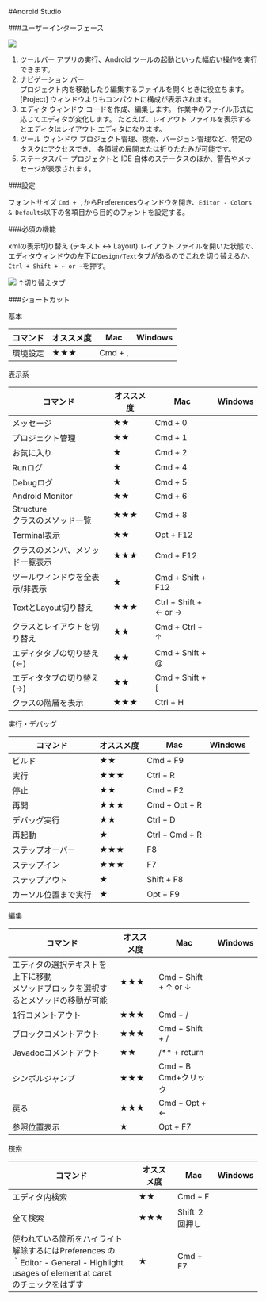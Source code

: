 #Android Studio

###ユーザーインターフェース

![](https://developer.android.com/studio/images/intro/main-window_2-1_2x.png?hl=ja)

1. ツールバー
    アプリの実行、Android ツールの起動といった幅広い操作を実行できます。
2. ナビゲーション バー  
    プロジェクト内を移動したり編集するファイルを開くときに役立ちます。 [Project] ウィンドウよりもコンパクトに構成が表示されます。
3. エディタ ウィンドウ
    コードを作成、編集します。 作業中のファイル形式に応じてエディタが変化します。 たとえば、レイアウト ファイルを表示するとエディタはレイアウト エディタになります。
4. ツール ウィンドウ
    プロジェクト管理、検索、バージョン管理など、特定のタスクにアクセスでき、 各領域の展開または折りたたみが可能です。
5. ステータスバー
    プロジェクトと IDE 自体のステータスのほか、警告やメッセージが表示されます。

###設定

フォントサイズ
`Cmd + ,`からPreferencesウィンドウを開き、`Editor - Colors & Defaults`以下の各項目から目的のフォントを設定する。



###必須の機能

xmlの表示切り替え (テキスト <-> Layout)
レイアウトファイルを開いた状態で、エディタウィンドウの左下に`Design/Text`タブがあるのでこれを切り替えるか、`Ctrl + Shift + ← or →`を押す。

![](http://sunsunsoft.com/image/android/layout_switch.png)
↑切り替えタブ

###ショートカット


基本

|コマンド|オススメ度|Mac|Windows|
|---|---|---|---|
|環境設定|★★★|Cmd + ,|


表示系

|コマンド|オススメ度|Mac|Windows|
|---|---|---|---|
|メッセージ        |★★|Cmd + 0|
|プロジェクト管理  |★★|Cmd + 1|
|お気に入り        |★|Cmd + 2|
|Runログ           |★|Cmd + 4|
|Debugログ         |★|Cmd + 5|
|Android Monitor   |★★|Cmd + 6|
|Structure<br>クラスのメソッド一覧|★★★|Cmd + 8|
|Terminal表示      |★★|Opt + F12|
|クラスのメンバ、メソッド一覧表示|★★★|Cmd + F12|
|ツールウィンドウを全表示/非表示|★|Cmd + Shift + F12|
|TextとLayout切り替え|★★★| Ctrl + Shift + ← or →| |
|クラスとレイアウトを切り替え|★★|Cmd + Ctrl + ↑|
|エディタタブの切り替え(←)|★★|Cmd + Shift + @|
|エディタタブの切り替え(→)|★★|Cmd + Shift + [|
|クラスの階層を表示|★★★|Ctrl + H|


実行・デバッグ

|コマンド|オススメ度|Mac|Windows|
|---|---|---|---|
|ビルド|★★|Cmd + F9||
|実行|★★★|Ctrl + R| |
|停止|★★|Cmd + F2||
|再開|★★★|Cmd + Opt + R||
|デバッグ実行|★★|Ctrl + D| |
|再起動|★|Ctrl + Cmd + R| |
|ステップオーバー|★★★|F8||
|ステップイン|★★★|F7||
|ステップアウト|★|Shift + F8||
|カーソル位置まで実行|★|Opt + F9||


編集

|コマンド|オススメ度|Mac|Windows|
|---|---|---|---|
|エディタの選択テキストを上下に移動<br>メソッドブロックを選択するとメソッドの移動が可能|★★★|Cmd + Shift + ↑ or ↓|
|1行コメントアウト|★★★|Cmd + /|
|ブロックコメントアウト|★★★|Cmd + Shift + /|
|Javadocコメントアウト|★★|/** + return|
|シンボルジャンプ|★★★|Cmd + B<br>Cmd+クリック|
|戻る|★★★|Cmd + Opt + ←|
|参照位置表示|★|Opt + F7|

検索

|コマンド|オススメ度|Mac|Windows|
|---|---|---|---|
|エディタ内検索|★★|Cmd + F|
|全て検索|★★★|Shift ２回押し|
|使われている箇所をハイライト<br>解除するにはPreferences の <br>｀Editor - General - Highlight usages of element at caret<br>のチェックをはずす|★|Cmd + F7|